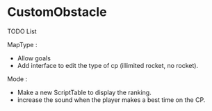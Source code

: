 # CustomObstacle

TODO List

MapType :
- Allow goals
- Add interface to edit the type of cp (illimited rocket, no rocket).

Mode :
- Make a new ScriptTable to display the ranking.
- increase the sound when the player makes a best time on the CP.
